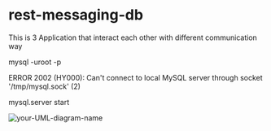 # rest-messaging-db

This is 3 Application that interact each other with different communication way


mysql -uroot -p

ERROR 2002 (HY000): Can't connect to local MySQL server through socket '/tmp/mysql.sock' (2)

mysql.server start

![your-UML-diagram-name](http://www.plantuml.com/plantuml/proxy?cache=no&src=https://raw.githubusercontent.com/jonashackt/plantuml-markdown/master/example-uml.iuml)